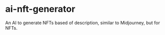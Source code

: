 # ai-nft-generator
An AI to generate NFTs based of description, similar to Midjourney, but for NFTs.
